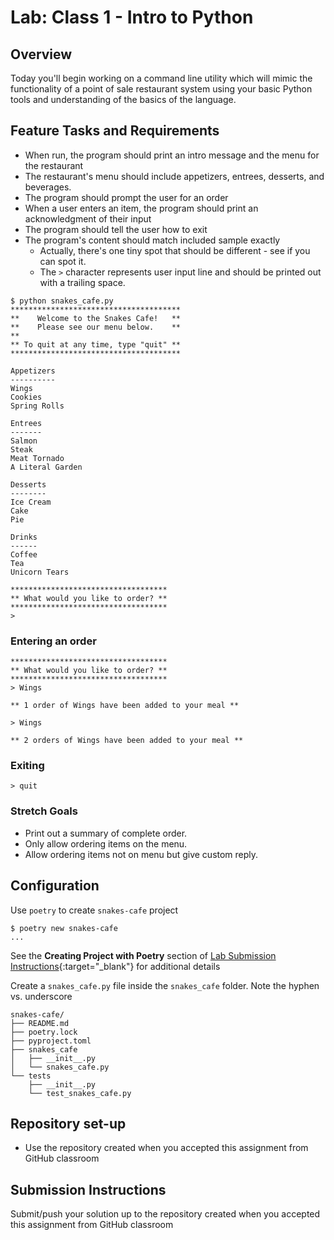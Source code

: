 # Lab: Class 1 - Intro to Python

## Overview

Today you'll begin working on a command line utility which will mimic the functionality of a point of sale restaurant system using your basic Python tools and understanding of the basics of the language.

## Feature Tasks and Requirements

- When run, the program should print an intro message and the menu for the restaurant
- The restaurant's menu should include appetizers, entrees, desserts, and beverages.
- The program should prompt the user for an order
- When a user enters an item, the program should print an acknowledgment of their input
- The program should tell the user how to exit
- The program's content should match included sample exactly
  - Actually, there's one tiny spot that should be different - see if you can spot it.
  - The `>` character represents user input line and should be printed out with a trailing space.

```console
$ python snakes_cafe.py
**************************************
**    Welcome to the Snakes Cafe!   **
**    Please see our menu below.    **
**
** To quit at any time, type "quit" **
**************************************

Appetizers
----------
Wings
Cookies
Spring Rolls

Entrees
-------
Salmon
Steak
Meat Tornado
A Literal Garden

Desserts
--------
Ice Cream
Cake
Pie

Drinks
------
Coffee
Tea
Unicorn Tears

***********************************
** What would you like to order? **
***********************************
>
```

### Entering an order

```console
***********************************
** What would you like to order? **
***********************************
> Wings

** 1 order of Wings have been added to your meal **

> Wings

** 2 orders of Wings have been added to your meal **
```

### Exiting

```console
> quit
```

### Stretch Goals

- Print out a summary of complete order.
- Only allow ordering items on the menu.
- Allow ordering items not on menu but give custom reply.

## Configuration

Use `poetry` to create `snakes-cafe` project

```console
$ poetry new snakes-cafe
...
```

See the **Creating Project with Poetry** section of [Lab Submission Instructions](../../../reference/submission-instructions/labs/){:target="_blank"} for additional details

Create a `snakes_cafe.py` file inside the `snakes_cafe` folder. Note the hyphen vs. underscore

```console
snakes-cafe/
├── README.md
├── poetry.lock
├── pyproject.toml
├── snakes_cafe
│   ├── __init__.py
│   └── snakes_cafe.py
└── tests
    ├── __init__.py
    └── test_snakes_cafe.py
```

## Repository set-up

- Use the repository created when you accepted this assignment from GitHub classroom  

## Submission Instructions

Submit/push your solution up to the repository created when you accepted this assignment from GitHub classroom 
